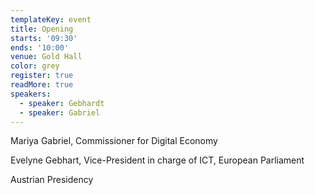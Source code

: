 ```yaml
---
templateKey: event
title: Opening
starts: '09:30'
ends: '10:00'
venue: Gold Hall
color: grey
register: true
readMore: true
speakers:
  - speaker: Gebhardt
  - speaker: Gabriel
---
```


Mariya Gabriel, Commissioner for Digital Economy

Evelyne Gebhart, Vice-President in charge of ICT, European Parliament

Austrian Presidency
